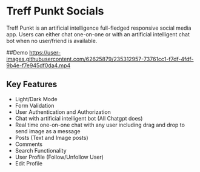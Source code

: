
# Treff Punkt Socials

Treff Punkt is an artificial intelligence full-fledged responsive social media app. Users can either chat one-on-one or with an artificial intelligent chat bot when no user/friend is available.

##Demo
https://user-images.githubusercontent.com/62625879/235312957-73761cc1-f7df-4fdf-9b4e-f7e945df0da4.mp4

## Key Features

- Light/Dark Mode
- Form Validation
- User Authentication and Authorization
- Chat with artificial intelligent bot (All Chatgpt does)
- Real time one-on-one chat with any user including drag and drop to send image as a message
- Posts (Text and Image posts)
- Comments
- Search Functionality 
- User Profile (Follow/Unfollow User)
- Edit Profile





